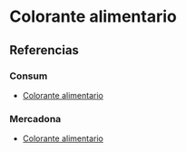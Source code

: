 # Colorante alimentario

## Referencias

### Consum

* [Colorante alimentario](https://tienda.consum.es/consum/producto/consum-colorante-alimenticio-tarro/p-7067635)

### Mercadona

* [Colorante alimentario](https://tienda.mercadona.es/product/34182/colorante-alimentario-hacendado-bote)
